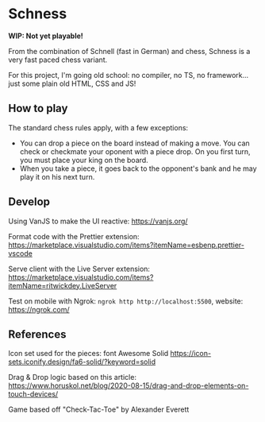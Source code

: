 # Schness

**WIP: Not yet playable!**

From the combination of Schnell (fast in German) and chess, Schness is a very fast paced chess variant.

For this project, I'm going old school: no compiler, no TS, no framework... just some plain old HTML, CSS and JS!

## How to play

The standard chess rules apply, with a few exceptions:

- You can drop a piece on the board instead of making a move. You can check or checkmate your oponent with a piece drop. On you first turn, you must place your king on the board.
- When you take a piece, it goes back to the opponent's bank and he may play it on his next turn.

## Develop

Using VanJS to make the UI reactive: https://vanjs.org/

Format code with the Prettier extension: https://marketplace.visualstudio.com/items?itemName=esbenp.prettier-vscode

Serve client with the Live Server extension: https://marketplace.visualstudio.com/items?itemName=ritwickdey.LiveServer

Test on mobile with Ngrok: `ngrok http http://localhost:5500`, website: https://ngrok.com/

## References

Icon set used for the pieces: font Awesome Solid https://icon-sets.iconify.design/fa6-solid/?keyword=solid

Drag & Drop logic based on this article: https://www.horuskol.net/blog/2020-08-15/drag-and-drop-elements-on-touch-devices/

Game based off "Check-Tac-Toe" by Alexander Everett
